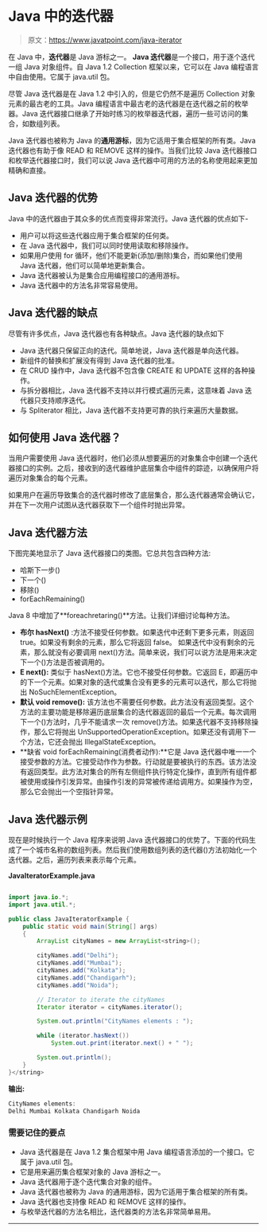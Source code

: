 # Java 中的迭代器

> 原文：<https://www.javatpoint.com/java-iterator>

在 Java 中，**迭代器**是 Java 游标之一。 **Java 迭代器**是一个接口，用于逐个迭代一组 Java 对象组件。自 Java 1.2 Collection 框架以来，它可以在 Java 编程语言中自由使用。它属于 java.util 包。

尽管 Java 迭代器是在 Java 1.2 中引入的，但是它仍然不是遍历 Collection 对象元素的最古老的工具。Java 编程语言中最古老的迭代器是在迭代器之前的枚举器。Java 迭代器接口继承了开始时练习的枚举器迭代器，遍历一些可访问的集合，如数组列表。

Java 迭代器也被称为 Java 的**通用游标**，因为它适用于集合框架的所有类。Java 迭代器也有助于像 READ 和 REMOVE 这样的操作。当我们比较 Java 迭代器接口和枚举迭代器接口时，我们可以说 Java 迭代器中可用的方法的名称使用起来更加精确和直接。

## Java 迭代器的优势

Java 中的迭代器由于其众多的优点而变得非常流行。Java 迭代器的优点如下-

*   用户可以将这些迭代器应用于集合框架的任何类。
*   在 Java 迭代器中，我们可以同时使用读取和移除操作。
*   如果用户使用 for 循环，他们不能更新(添加/删除)集合，而如果他们使用 Java 迭代器，他们可以简单地更新集合。
*   Java 迭代器被认为是集合应用编程接口的通用游标。
*   Java 迭代器中的方法名非常容易使用。

## Java 迭代器的缺点

尽管有许多优点，Java 迭代器也有各种缺点。Java 迭代器的缺点如下

*   Java 迭代器只保留正向的迭代。简单地说，Java 迭代器是单向迭代器。
*   新组件的替换和扩展没有得到 Java 迭代器的批准。
*   在 CRUD 操作中，Java 迭代器不包含像 CREATE 和 UPDATE 这样的各种操作。
*   与拆分器相比，Java 迭代器不支持以并行模式遍历元素，这意味着 Java 迭代器只支持顺序迭代。
*   与 Spliterator 相比，Java 迭代器不支持更可靠的执行来遍历大量数据。

## 如何使用 Java 迭代器？

当用户需要使用 Java 迭代器时，他们必须从想要遍历的对象集合中创建一个迭代器接口的实例。之后，接收到的迭代器维护底层集合中组件的踪迹，以确保用户将遍历对象集合的每个元素。

如果用户在遍历导致集合的迭代器时修改了底层集合，那么迭代器通常会确认它，并在下一次用户试图从迭代器获取下一个组件时抛出异常。

## Java 迭代器方法

下图完美地显示了 Java 迭代器接口的类图。它总共包含四种方法:

*   哈斯下一步()
*   下一个()
*   移除()
*   forEachRemaining()

Java 8 中增加了**foreachretaring()**方法。让我们详细讨论每种方法。

*   **布尔 hasNext()** :方法不接受任何参数。如果迭代中还剩下更多元素，则返回 true。如果没有剩余的元素，那么它将返回 false。
    如果迭代中没有剩余的元素，那么就没有必要调用 next()方法。简单来说，我们可以说方法是用来决定下一个()方法是否被调用的。
*   **E next():** 类似于 hasNext()方法。它也不接受任何参数。它返回 E，即遍历中的下一个元素。如果对象的迭代或集合没有更多的元素可以迭代，那么它将抛出 NoSuchElementException。
*   **默认 void remove():** 该方法也不需要任何参数。此方法没有返回类型。这个方法的主要功能是移除遍历底层集合的迭代器返回的最后一个元素。每次调用下一个()方法时，几乎不能请求一次 remove()方法。如果迭代器不支持移除操作，那么它将抛出 UnSupportedOperationException。如果还没有调用下一个方法，它还会抛出 IllegalStateException。
*   **缺省 void forEachRemaining(消费者动作):**它是 Java 迭代器中唯一一个接受参数的方法。它接受动作作为参数。行动就是要被执行的东西。该方法没有返回类型。此方法对集合的所有左侧组件执行特定化操作，直到所有组件都被使用或操作引发异常。由操作引发的异常被传递给调用方。如果操作为空，那么它会抛出一个空指针异常。

## Java 迭代器示例

现在是时候执行一个 Java 程序来说明 Java 迭代器接口的优势了。下面的代码生成了一个城市名称的数组列表。然后我们使用数组列表的迭代器()方法初始化一个迭代器。之后，遍历列表来表示每个元素。

**JavaIteratorExample.java**

```java

import java.io.*;
import java.util.*;

public class JavaIteratorExample {
    public static void main(String[] args)
    {
        ArrayList cityNames = new ArrayList<string>();

        cityNames.add("Delhi");
        cityNames.add("Mumbai");
        cityNames.add("Kolkata");
        cityNames.add("Chandigarh");
        cityNames.add("Noida");

        // Iterator to iterate the cityNames
        Iterator iterator = cityNames.iterator();

        System.out.println("CityNames elements : ");

        while (iterator.hasNext())
            System.out.print(iterator.next() + " ");

        System.out.println();
    }
}</string> 
```

**输出:**

```java
CityNames elements: 
Delhi Mumbai Kolkata Chandigarh Noida

```

### 需要记住的要点

*   Java 迭代器是在 Java 1.2 集合框架中用 Java 编程语言添加的一个接口。它属于 java.util 包。
*   它是用来遍历集合框架对象的 Java 游标之一。
*   Java 迭代器用于逐个迭代集合对象的组件。
*   Java 迭代器也被称为 Java 的通用游标，因为它适用于集合框架的所有类。
*   Java 迭代器也支持像 READ 和 REMOVE 这样的操作。
*   与枚举迭代器的方法名相比，迭代器类的方法名非常简单易用。

* * *